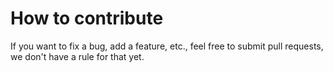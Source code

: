 # How to contribute

If you want to fix a bug, add a feature, etc., feel free to submit pull requests, we don't have a rule for that yet.